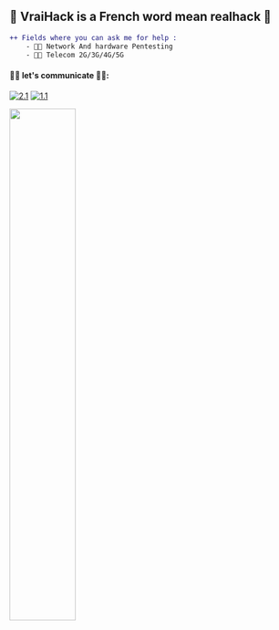 ## 🎄 VraiHack is a French word mean realhack 🎄
```diff
++ Fields where you can ask me for help :
    - 🐱‍💻 Network And hardware Pentesting
    - 🐱‍💻 Telecom 2G/3G/4G/5G
```
#### 👨‍💻 let's communicate 👨‍💻: 
<!-- Actual text -->
[![2.1]][2]  [![1.1]][1]
<!-- Icons -->
[1.1]: https://img.shields.io/badge/Instagram-E4405F?style=for-the-badge&logo=instagram&logoColor=white
[2.1]: https://img.shields.io/badge/LinkedIn-0077B5?style=for-the-badge&logo=linkedin&logoColor=white
<!-- Links to your social media accounts -->
[1]: https://www.instagram.com/vraihack/
[2]: https://www.linkedin.com/in/hassan-profile/
</div> <img src="https://github-readme-streak-stats.herokuapp.com/?user=VraiHack&theme=dark" width="48%" >



